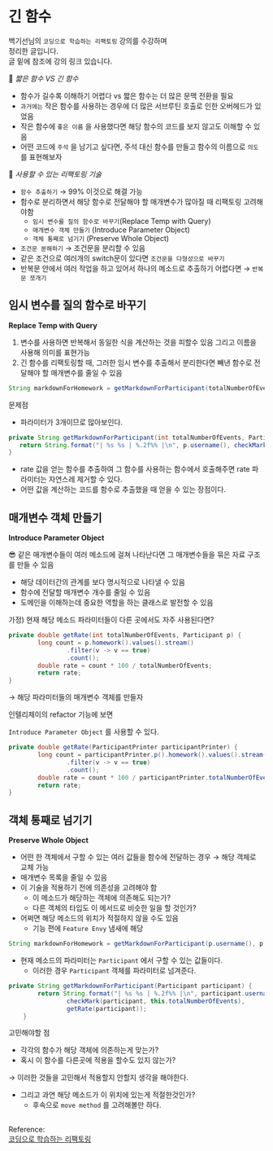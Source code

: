 # 긴 함수

백기선님의 `코딩으로 학습하는 리팩토링` 강의를 수강하며  
정리한 글입니다.  
글 밑에 참조에 강의 링크 있습니다.

🤩 *짧은 함수 VS 긴 함수*

- 함수가 길수록 이해하기 어렵다 vs 짧은 함수는 더 많은 문맥 전환을 필요
- `과거에는` 작은 함수를 사용하는 경우에 더 많은 서브루틴 호출로 인한 오버헤드가 있었음
- 작은 함수에 `좋은 이름` 을 사용했다면 해당 함수의 코드를 보지 않고도 이해할 수 있음
- 어떤 코드에 `주석` 을 남기고 싶다면, 주석 대신 함수를 만들고 함수의 이름으로 `의도` 를 표현해보자

🤠 *사용할 수 있는 리팩토링 기술*

- `함수 추출하기` → 99% 이것으로 해결 가능
- 함수로 분리하면서 해당 함수로 전달해야 할 매개변수가 많아질 때 리팩토링 고려해야함
    - `임시 변수를 질의 함수로 바꾸기`(Replace Temp with Query)
    - `매개변수 객체 만들기` (Introduce Parameter Object)
    - `객체 통째로 넘기기` (Preserve Whole Object)
- `조건문 분해하기` → 조건문을 분리할 수 있음
- 같은 조건으로 여러개의 switch문이 있다면 `조건문을 다형성으로 바꾸기`
- 반복문 안에서 여러 작업을 하고 있어서 하나의 메소드로 추출하기 어렵다면 → `반복문 쪼개기`

## 임시 변수를 질의 함수로 바꾸기

**Replace Temp with Query**

1. 변수를 사용하면 반복해서 동일한 식을 계산하는 것을 피할수 있음 그리고 이름을 사용해 의미를 표현가능
2. 긴 함수를 리팩토링할 때, 그러한 임시 변수를 추출해서 분리한다면 빼낸 함수로 전달해야 할 매개변수를 줄일 수 있음

```java
String markdownForHomework = getMarkdownForParticipant(totalNumberOfEvents, p, rate);
```

문제점

- 파라미터가 3개이므로 많아보인다.

```java
private String getMarkdownForParticipant(int totalNumberOfEvents, Participant p) {
   return String.format("| %s %s | %.2f%% |\n", p.username(), checkMark(p, totalNumberOfEvents), getRate(totalNumberOfEvents, p));
}
```

- rate 값을 얻는 함수를 추출하여 그 함수를 사용하는 함수에서 호출해주면 rate 파라미터는 자연스레 제거할 수 있다.
- 어떤 값을 계산하는 코드를 함수로 추출했을 때 얻을 수 있는 장점이다.

## 매개변수 객체 만들기

**Introduce Parameter Object**

😎 같은 매개변수들이 여러 메소드에 걸쳐 나타난다면 그 매개변수들을 묶은 자료     구조를 만들 수 있음

- 해당 데이터간의 관계를 보다 명시적으로 나타낼 수 있음
- 함수에 전달할 매개변수 개수를 줄일 수 있음
- 도메인을 이해하는데 중요한 역할을 하는 클래스로 발전할 수 있음

가정) 현재 해당 메소드 파라미터들이 다른 곳에서도 자주 사용된다면?

```java
private double getRate(int totalNumberOfEvents, Participant p) {
        long count = p.homework().values().stream()
                .filter(v -> v == true)
                .count();
        double rate = count * 100 / totalNumberOfEvents;
        return rate;
}
```

→ 해당 파라미터들의 매개변수 객체를 만들자

인텔리제이의 refactor 기능에 보면

`Introduce Parameter Object` 를 사용할 수 있다.

```java
private double getRate(ParticipantPrinter participantPrinter) {
        long count = participantPrinter.p().homework().values().stream()
                .filter(v -> v == true)
                .count();
        double rate = count * 100 / participantPrinter.totalNumberOfEvents();
        return rate;
}
```

## 객체 통째로 넘기기

**Preserve Whole Object**

- 어떤 한 객체에서 구할 수 있는 여러 값들을 함수에 전달하는 경우 → 해당 객체로 교체 가능
- 매개변수 목록을 줄일 수 있음
- 이 기술을 적용하기 전에 의존성을 고려해야 함
    - 이 메소드가 해당하는 객체에 의존해도 되는가?
    - 다른 객체의 타입도 이 메서드로 비슷한 일을 할 것인가?
- 어쩌면 해당 메소드의 위치가 적절하지 않을 수도 있음
    - 기능 편에 `Feature Envy` 냄새에 해당

```java
String markdownForHomework = getMarkdownForParticipant(p.username(), p.homework());
```

- 현재 메소드의 파라미터는 `Participant` 에서 구할 수 있는 값들이다.
    - 이러한 경우 `Participant` 객체를 파라미터로 넘겨준다.

```java
private String getMarkdownForParticipant(Participant participant) {
        return String.format("| %s %s | %.2f%% |\n", participant.username(),
                checkMark(participant, this.totalNumberOfEvents),
                getRate(participant));
    }
```

고민해야할 점

- 각각의 함수가 해당 객체에 의존하는게 맞는가?
- 혹시 이 함수를 다른곳에 적용을 할수도 있지 않는가?

→ 이러한 것들을 고민해서 적용할지 안할지 생각을 해야한다.

- 그리고 과연 해당 메소드가 이 위치에 있는게 적절한것인가?
    - 후속으로 `move method` 를 고려해볼만 하다.

##

Reference:   
[코딩으로 학습하는 리팩토링](https://www.inflearn.com/course/%EB%A6%AC%ED%8C%A9%ED%86%A0%EB%A7%81/dashboard)